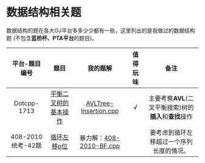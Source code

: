 # 数据结构相关题

数据结构的题在各大OJ平台多多少少都有一些，这里列出的是我做过的数据结构题 (不包含**蓝桥杯、PTA平台**的题目)。

| 平台-题目编号 | 题目 | 我的题解 | 值得玩味 |备注|
|:---:|:---:|:---:|:---:|:---:|
|Dotcpp-1713|[平衡二叉树的基本操作](https://www.dotcpp.com/oj/problem1713.html)|[AVLTree-Insertion.cpp](./AVLTree-Insertion.cpp)| √ | 主要考察**AVL**(二叉平衡搜索)树的**插入**和**查找**操作 |  
|408-2010统考-42题|[循环左移p位](https://zhuanlan.zhihu.com/p/574160078)|暴力解：[408-2010-BF.cpp](./408-2010-BF.cpp)|  | 要考虑到循环左移超过一个序列长度的情况。 |  